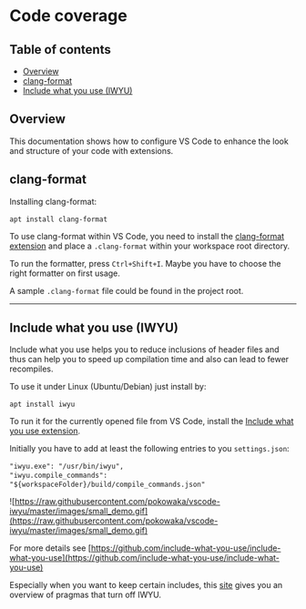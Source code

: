 
# Code coverage <!-- omit in toc -->

## Table of contents <!-- omit in toc -->

- [Overview](#overview)
- [clang-format](#clang-format)
- [Include what you use (IWYU)](#include-what-you-use-iwyu)

## Overview

This documentation shows how to configure VS Code to enhance the look and structure of your code with extensions.

## clang-format

Installing clang-format:

    apt install clang-format

To use clang-format within VS Code, you need to install the [clang-format extension](https://marketplace.visualstudio.com/items?itemName=xaver.clang-format) and place a `.clang-format` within your workspace root directory.

To run the formatter, press `Ctrl+Shift+I`. Maybe you have to choose the right formatter on first usage.

A sample `.clang-format` file could be found in the project root.

---

## Include what you use (IWYU)

Include what you use helps you to reduce inclusions of header files and thus can help you to speed up compilation time and also can lead to fewer recompiles.

To use it under Linux (Ubuntu/Debian) just install by:

    apt install iwyu

To run it for the currently opened file from VS Code, install the [Include what you use extension](https://marketplace.visualstudio.com/items?itemName=pokowaka.pokowaka-iwyu).

Initially you have to add at least the following entries to you `settings.json`:

    "iwyu.exe": "/usr/bin/iwyu", 
    "iwyu.compile_commands": "${workspaceFolder}/build/compile_commands.json"

<!-- TODO: extend configuration -->

![https://raw.githubusercontent.com/pokowaka/vscode-iwyu/master/images/small_demo.gif](https://raw.githubusercontent.com/pokowaka/vscode-iwyu/master/images/small_demo.gif)

For more details see [https://github.com/include-what-you-use/include-what-you-use](https://github.com/include-what-you-use/include-what-you-use)

Especially when you want to keep certain includes, this [site](https://github.com/include-what-you-use/include-what-you-use/blob/master/docs/IWYUPragmas.md) gives you an overview of pragmas that turn off IWYU.
